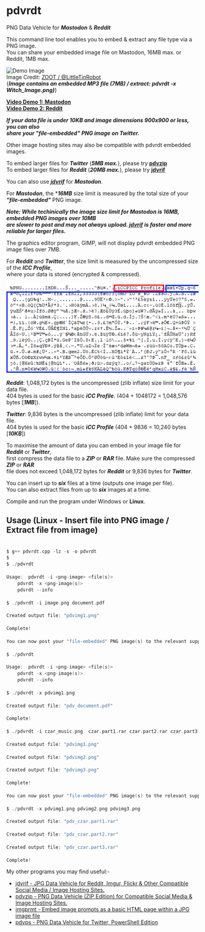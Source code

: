# pdvrdt

PNG Data Vehicle for ***Mastodon*** & ***Reddit***  

This command line tool enables you to embed & extract any file type via a PNG image.  
You can share your embedded image file on Mastodon, 16MB max. or Reddit, 1MB max.  

![Demo Image](https://github.com/CleasbyCode/pdvrdt/blob/main/demo_image/Witch_Image.png)  
Image Credit: [ZOOT / @LittleTinRobot](https://twitter.com/LittleTinRobot/status/1689155758129336320)  
{***Image contains an embedded MP3 file (7MB) / extract: pdvrdt -x Witch_Image.png)***} 

[**Video Demo 1: Mastodon**](https://youtu.be/-zFJcljHzZU)   
[**Video Demo 2: Reddit**](https://youtu.be/SHElh8VJ3ZQ)  

***If your data file is under ***10KB*** and image dimensions 900x900 or less, you can also  
share your "***file-embedded***" PNG image on ***Twitter***.***  

Other image hosting sites may also be compatible with pdvrdt embedded images.

To embed larger files for ***Twitter*** (***5MB max.***), please try **[pdvzip](https://github.com/CleasbyCode/pdvzip)**  
To embed larger files for ***Reddit*** (***20MB max.***), please try **[jdvrif](https://github.com/CleasbyCode/jdvrif)**

You can also use ***[jdvrif](https://github.com/CleasbyCode/jdvrif)*** for ***Mastodon***.  

For ***Mastodon***, the ****16MB*** size limit is measured by the total size of your ***"file-embedded"*** PNG image.  

***Note: While techinically the image size limit for Mastodon is 16MB, embedded PNG images over 10MB  
are slower to post and may not always upload. [jdvrif](https://github.com/CleasbyCode/jdvrif) is faster and more reliable for larger files.***

The graphics editor program, GIMP, will not display pdvrdt embedded PNG image files over 7MB.

For ***Reddit*** and ***Twitter***, the size limit is measured by the uncompressed size of the ***ICC Profile***,  
where your data is stored (encrypted & compressed).  

![profile Image](https://github.com/CleasbyCode/pdvrdt/blob/main/demo_image/profile.png)  

***Reddit***: 1,048,172 bytes is the uncompressed (zlib inflate) size limit for your data file.  
404 bytes is used for the basic ***iCC Profile***. (404 + 1048172 = 1,048,576 bytes [***1MB***]).

***Twitter***: 9,836 bytes is the uncompressed (zlib inflate) limit for your data file.  
404 bytes is used for the basic ***iCC Profile*** (404 + 9836 = 10,240 bytes [***10KB***])

To maximise the amount of data you can embed in your image file for ***Reddit*** or ***Twitter***,  
first compress the data file to a ***ZIP*** or ***RAR*** file. Make sure the compressed ***ZIP*** or ***RAR***  
file does not exceed 1,048,172 bytes for ***Reddit*** or 9,836 bytes for ***Twitter***. 

You can insert up to ***six*** files at a time (outputs one image per file).  
You can also extract files from up to ***six*** images at a time.

Compile and run the program under Windows or **Linux**.

## Usage (Linux - Insert file into PNG image / Extract file from image)

```c

$ g++ pdvrdt.cpp -lz -s -o pdvrdt
$
$ ./pdvrdt 

Usage:  pdvrdt -i <png-image> <file(s)>  
	pdvrdt -x <png-image(s)>  
	pdvrdt --info

$ ./pdvrdt -i image.png document.pdf
  
Created output file: "pdvimg1.png"  

Complete!  

You can now post your "file-embedded" PNG image(s) to the relevant supported platforms.

$ ./pdvrdt

Usage:  pdvrdt -i <png-image> <file(s)>  
	pdvrdt -x <png-image(s)>  
	pdvrdt --info
        
$ ./pdvrdt -x pdvimg1.png

Created output file: "pdv_document.pdf"  

Complete!  

$ ./pdvrdt -i czar_music.png  czar.part1.rar czar.part2.rar czar.part3.rar  

Created output file: "pdvimg1.png"

Created output file: "pdvimg2.png"

Created output file: "pdvimg3.png"

Complete!

You can now post your "file-embedded" PNG image(s) to the relevant supported platforms.

$ ./pdvrdt -x pdvimg1.png pdvimg2.png pdvimg3.png  

Created output file: "pdv_czar.part1.rar"

Created output file: "pdv_czar.part2.rar"

Created output file: "pdv_czar.part3.rar"  

Complete!

```

 My other programs you may find useful:-

* [jdvrif - JPG Data Vehicle for Reddit, Imgur, Flickr & Other Compatible Social Media / Image Hosting Sites.](https://github.com/CleasbyCode/jdvrif)
* [pdvzip - PNG Data Vehicle (ZIP Edition) for Compatible Social Media & Image Hosting Sites.](https://github.com/CleasbyCode/pdvzip)
* [imgprmt - Embed image prompts as a basic HTML page within a JPG image file](https://github.com/CleasbyCode/imgprmt)
* [pdvps - PNG Data Vehicle for Twitter, PowerShell Edition](https://github.com/CleasbyCode/pdvps)   

##
